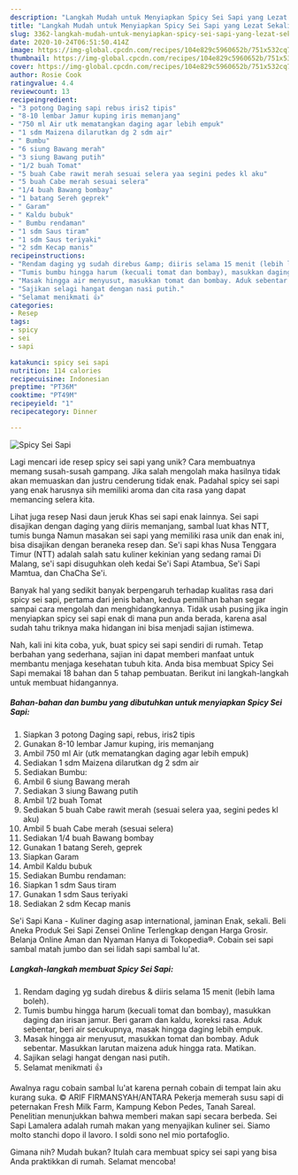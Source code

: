 ```yaml
---
description: "Langkah Mudah untuk Menyiapkan Spicy Sei Sapi yang Lezat Sekali"
title: "Langkah Mudah untuk Menyiapkan Spicy Sei Sapi yang Lezat Sekali"
slug: 3362-langkah-mudah-untuk-menyiapkan-spicy-sei-sapi-yang-lezat-sekali
date: 2020-10-24T06:51:50.414Z
image: https://img-global.cpcdn.com/recipes/104e829c5960652b/751x532cq70/spicy-sei-sapi-foto-resep-utama.jpg
thumbnail: https://img-global.cpcdn.com/recipes/104e829c5960652b/751x532cq70/spicy-sei-sapi-foto-resep-utama.jpg
cover: https://img-global.cpcdn.com/recipes/104e829c5960652b/751x532cq70/spicy-sei-sapi-foto-resep-utama.jpg
author: Rosie Cook
ratingvalue: 4.4
reviewcount: 13
recipeingredient:
- "3 potong Daging sapi rebus iris2 tipis"
- "8-10 lembar Jamur kuping iris memanjang"
- "750 ml Air utk mematangkan daging agar lebih empuk"
- "1 sdm Maizena dilarutkan dg 2 sdm air"
- " Bumbu"
- "6 siung Bawang merah"
- "3 siung Bawang putih"
- "1/2 buah Tomat"
- "5 buah Cabe rawit merah sesuai selera yaa segini pedes kl aku"
- "5 buah Cabe merah sesuai selera"
- "1/4 buah Bawang bombay"
- "1 batang Sereh geprek"
- " Garam"
- " Kaldu bubuk"
- " Bumbu rendaman"
- "1 sdm Saus tiram"
- "1 sdm Saus teriyaki"
- "2 sdm Kecap manis"
recipeinstructions:
- "Rendam daging yg sudah direbus &amp; diiris selama 15 menit (lebih lama boleh)."
- "Tumis bumbu hingga harum (kecuali tomat dan bombay), masukkan daging dan irisan jamur. Beri garam dan kaldu, koreksi rasa. Aduk sebentar, beri air secukupnya, masak hingga daging lebih empuk."
- "Masak hingga air menyusut, masukkan tomat dan bombay. Aduk sebentar. Masukkan larutan maizena aduk hingga rata. Matikan."
- "Sajikan selagi hangat dengan nasi putih."
- "Selamat menikmati 👍"
categories:
- Resep
tags:
- spicy
- sei
- sapi

katakunci: spicy sei sapi 
nutrition: 114 calories
recipecuisine: Indonesian
preptime: "PT36M"
cooktime: "PT49M"
recipeyield: "1"
recipecategory: Dinner

---
```



![Spicy Sei Sapi](https://img-global.cpcdn.com/recipes/104e829c5960652b/751x532cq70/spicy-sei-sapi-foto-resep-utama.jpg)

Lagi mencari ide resep spicy sei sapi yang unik? Cara membuatnya memang susah-susah gampang. Jika salah mengolah maka hasilnya tidak akan memuaskan dan justru cenderung tidak enak. Padahal spicy sei sapi yang enak harusnya sih memiliki aroma dan cita rasa yang dapat memancing selera kita.

Lihat juga resep Nasi daun jeruk Khas sei sapi enak lainnya. Sei sapi disajikan dengan daging yang diiris memanjang, sambal luat khas NTT, tumis bunga Namun masakan sei sapi yang memiliki rasa unik dan enak ini, bisa disajikan dengan beraneka resep dan. Se&#39;i sapi khas Nusa Tenggara Timur (NTT) adalah salah satu kuliner kekinian yang sedang ramai Di Malang, se&#39;i sapi disuguhkan oleh kedai Se&#39;i Sapi Atambua, Se&#39;i Sapi Mamtua, dan ChaCha Se&#39;i.

Banyak hal yang sedikit banyak berpengaruh terhadap kualitas rasa dari spicy sei sapi, pertama dari jenis bahan, kedua pemilihan bahan segar sampai cara mengolah dan menghidangkannya. Tidak usah pusing jika ingin menyiapkan spicy sei sapi enak di mana pun anda berada, karena asal sudah tahu triknya maka hidangan ini bisa menjadi sajian istimewa.


Nah, kali ini kita coba, yuk, buat spicy sei sapi sendiri di rumah. Tetap berbahan yang sederhana, sajian ini dapat memberi manfaat untuk membantu menjaga kesehatan tubuh kita. Anda bisa membuat Spicy Sei Sapi memakai 18 bahan dan 5 tahap pembuatan. Berikut ini langkah-langkah untuk membuat hidangannya.

<!--inarticleads1-->

##### Bahan-bahan dan bumbu yang dibutuhkan untuk menyiapkan Spicy Sei Sapi:

1. Siapkan 3 potong Daging sapi, rebus, iris2 tipis
1. Gunakan 8-10 lembar Jamur kuping, iris memanjang
1. Ambil 750 ml Air (utk mematangkan daging agar lebih empuk)
1. Sediakan 1 sdm Maizena dilarutkan dg 2 sdm air
1. Sediakan  Bumbu:
1. Ambil 6 siung Bawang merah
1. Sediakan 3 siung Bawang putih
1. Ambil 1/2 buah Tomat
1. Sediakan 5 buah Cabe rawit merah (sesuai selera yaa, segini pedes kl aku)
1. Ambil 5 buah Cabe merah (sesuai selera)
1. Sediakan 1/4 buah Bawang bombay
1. Gunakan 1 batang Sereh, geprek
1. Siapkan  Garam
1. Ambil  Kaldu bubuk
1. Sediakan  Bumbu rendaman:
1. Siapkan 1 sdm Saus tiram
1. Gunakan 1 sdm Saus teriyaki
1. Sediakan 2 sdm Kecap manis


Se&#39;i Sapi Kana - Kuliner daging asap international, jaminan Enak, sekali. Beli Aneka Produk Sei Sapi Zensei Online Terlengkap dengan Harga Grosir. Belanja Online Aman dan Nyaman Hanya di Tokopedia®. Cobain sei sapi sambal matah jumbo dan sei lidah sapi sambal lu&#39;at. 

<!--inarticleads2-->

##### Langkah-langkah membuat Spicy Sei Sapi:

1. Rendam daging yg sudah direbus &amp; diiris selama 15 menit (lebih lama boleh).
1. Tumis bumbu hingga harum (kecuali tomat dan bombay), masukkan daging dan irisan jamur. Beri garam dan kaldu, koreksi rasa. Aduk sebentar, beri air secukupnya, masak hingga daging lebih empuk.
1. Masak hingga air menyusut, masukkan tomat dan bombay. Aduk sebentar. Masukkan larutan maizena aduk hingga rata. Matikan.
1. Sajikan selagi hangat dengan nasi putih.
1. Selamat menikmati 👍


Awalnya ragu cobain sambal lu&#39;at karena pernah cobain di tempat lain aku kurang suka. © ARIF FIRMANSYAH/ANTARA Pekerja memerah susu sapi di peternakan Fresh Milk Farm, Kampung Kebon Pedes, Tanah Sareal. Penelitian menunjukkan bahwa memberi makan sapi secara berbeda. Sei Sapi Lamalera adalah rumah makan yang menyajikan kuliner sei. Siamo molto stanchi dopo il lavoro. I soldi sono nel mio portafoglio. 

Gimana nih? Mudah bukan? Itulah cara membuat spicy sei sapi yang bisa Anda praktikkan di rumah. Selamat mencoba!
